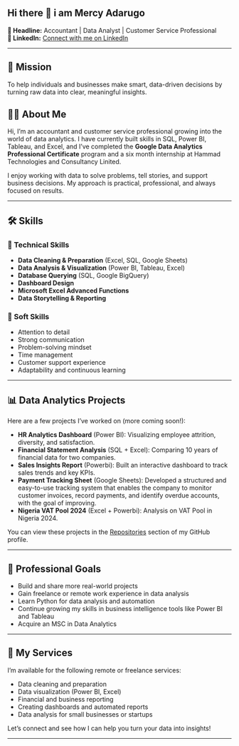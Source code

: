 ## Hi there 👋 i am Mercy Adarugo


**📌 Headline:** Accountant | Data Analyst | Customer Service Professional  
**🔗 LinkedIn:** [Connect with me on LinkedIn](https://www.linkedin.com/in/mercy-adarugo)

---

## 🎯 Mission  
To help individuals and businesses make smart, data-driven decisions by turning raw data into clear, meaningful insights.

## 🙋‍♂️ About Me  
Hi, I’m an accountant and customer service professional growing into the world of data analytics. I have currently built skills in SQL, Power BI, Tableau, and Excel, and I’ve completed  the **Google Data Analytics Professional Certificate** program and a six month internship at Hammad Technologies and Consultancy Linited.

I enjoy working with data to solve problems, tell stories, and support business decisions. My approach is practical, professional, and always focused on results.

---

## 🛠️ Skills  

### 🔧 Technical Skills  
- **Data Cleaning & Preparation** (Excel, SQL, Google Sheets)  
- **Data Analysis & Visualization** (Power BI, Tableau, Excel)  
- **Database Querying** (SQL, Google BigQuery)  
- **Dashboard Design**  
- **Microsoft Excel Advanced Functions**  
- **Data Storytelling & Reporting**

### 🤝 Soft Skills  
- Attention to detail  
- Strong communication  
- Problem-solving mindset  
- Time management  
- Customer support experience  
- Adaptability and continuous learning  

---

## 📊 Data Analytics Projects  
Here are a few projects I’ve worked on (more coming soon!):

- **HR Analytics Dashboard** (Power BI): Visualizing employee attrition, diversity, and satisfaction.  
- **Financial Statement Analysis** (SQL + Excel): Comparing 10 years of financial data for two companies.  
- **Sales Insights Report** (Powerbi): Built an interactive dashboard to track sales trends and key KPIs.  
- **Payment Tracking Sheet** (Google Sheets): Developed a structured and easy-to-use tracking system that enables the company to monitor customer invoices, record payments, and identify overdue accounts, with the goal of improving.
- **Nigeria VAT Pool 2024** (Excel + Powerbi): Analysis on VAT Pool in Nigeria 2024.
  
You can view these projects in the [Repositories](https://github.com/Mercyadarugo?tab=repositories) section of my GitHub profile.

---

## 🧭 Professional Goals   
- Build and share more real-world projects  
- Gain freelance or remote work experience in data analysis  
- Learn Python for data analysis and automation  
- Continue growing my skills in business intelligence tools like Power BI and Tableau
- Acquire an MSC in Data Analytics

---

## 💼 My Services  
I’m available for the following remote or freelance services:

- Data cleaning and preparation  
- Data visualization (Power BI, Excel)  
- Financial and business reporting  
- Creating dashboards and automated reports  
- Data analysis for small businesses or startups  

Let’s connect and see how I can help you turn your data into insights!

---


